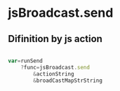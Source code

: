 # jsBroadcast.send

## Difinition by js action

```js.js

var=runSend
	?func=jsBroadcast.send
		&actionString
		&broadCastMapStrString
```


